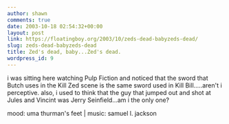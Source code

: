 ```yaml
---
author: shawn
comments: true
date: 2003-10-18 02:54:32+00:00
layout: post
link: https://floatingboy.org/2003/10/zeds-dead-babyzeds-dead/
slug: zeds-dead-babyzeds-dead
title: Zed's dead, baby...Zed's dead.
wordpress_id: 9
---
```


i was sitting here watching Pulp Fiction and noticed that the sword that Butch uses in the Kill Zed scene is the same sword used in Kill Bill.....aren't i perceptive. also, i used to think that the guy that jumped out and shot at Jules and Vincint was Jerry Seinfield...am i the only one?

mood: uma thurman's feet | music: samuel l. jackson
